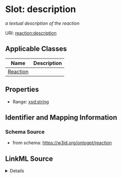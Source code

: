 # Slot: description
_a textual description of the reaction_


URI: [reaction:description](http://w3id.org/ontogpt/reaction/description)



<!-- no inheritance hierarchy -->




## Applicable Classes

| Name | Description |
| --- | --- |
[Reaction](Reaction.md) | 






## Properties

* Range: [xsd:string](xsd:string)







## Identifier and Mapping Information







### Schema Source


* from schema: https://w3id.org/ontogpt/reaction




## LinkML Source

<details>
```yaml
name: description
description: a textual description of the reaction
from_schema: https://w3id.org/ontogpt/reaction
rank: 1000
alias: description
owner: Reaction
domain_of:
- Reaction
range: string

```
</details>